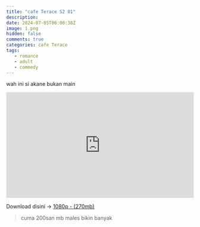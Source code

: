 ```yaml
---
title: "cafe Terace S2 01"
description: 
date: 2024-07-05T06:00:38Z
image: 1.png
hidden: false
comments: true
categories: cafe Terace
tags: 
   - romance
   - adult
   - commedy
---
```


wah ini si akane bukan main

<div style="position: relative; padding-top: 56.25%; /* 16:9 aspect ratio */">
    <iframe src="https://drive.google.com/file/d/1dew0EZxKznTj9aE8tRHOAw9bfozu5_o5/preview" style="position: absolute; top: 0; left: 0; width: 100%; height: 100%;" allow="autoplay" frameborder="0" allowfullscreen></iframe>
</div>

Download disini -> [1080p - (270mb)](https://drive.google.com/file/d/10zkMAgy1x6kQcOZKmJFE99sP8DC25OpE/view?usp=sharing)

>cuma 200san mb males bikin banyak